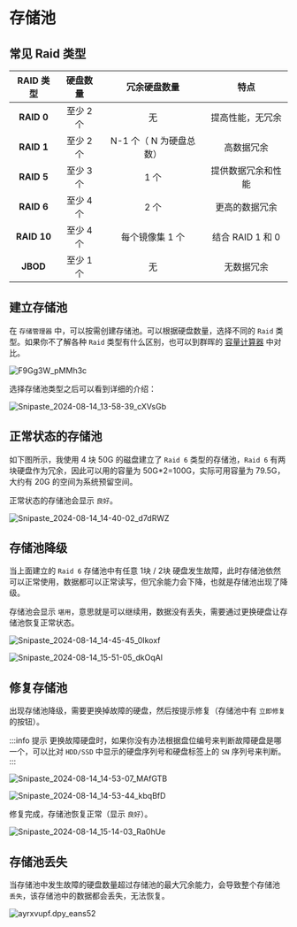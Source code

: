 # 存储池

## 常见 Raid 类型

| **RAID 类型** | **硬盘数量** | **冗余硬盘数量**      | **特点**     |
|:-----------:|:--------:|:---------------:|:----------:|
| **RAID 0**  | 至少 2 个     | 无               | 提高性能，无冗余   |
| **RAID 1**  | 至少 2 个     | N-1 个（ N 为硬盘总数） | 高数据冗余      |
| **RAID 5**  | 至少 3 个     | 1 个              | 提供数据冗余和性能  |
| **RAID 6**  | 至少 4 个     | 2 个              | 更高的数据冗余    |
| **RAID 10** | 至少 4 个     | 每个镜像集 1 个         | 结合 RAID 1 和 0 |
| **JBOD**    | 至少 1 个     | 无               | 无数据冗余      |

## 建立存储池

在 `存储管理器` 中，可以按需创建存储池。可以根据硬盘数量，选择不同的 `Raid` 类型。如果你不了解各种 `Raid` 类型有什么区别，也可以到群晖的 [容量计算器](https://www.synology.cn/zh-cn/support/RAID_calculator) 中对比。

![F9Gg3W_pMMh3c](https://img-1255332810.cos.ap-chengdu.myqcloud.com/F9Gg3W_pMMh3c.png)

选择存储池类型之后可以看到详细的介绍：

![Snipaste_2024-08-14_13-58-39_cXVsGb](https://img-1255332810.cos.ap-chengdu.myqcloud.com/Snipaste_2024-08-14_13-58-39_cXVsGb.png)

## 正常状态的存储池

如下图所示，我使用 4 块 50G 的磁盘建立了 `Raid 6` 类型的存储池，`Raid 6` 有两块硬盘作为冗余，因此可以用的容量为 50G*2=100G，实际可用容量为 79.5G，大约有 20G 的空间为系统预留空间。

正常状态的存储池会显示 `良好`。

![Snipaste_2024-08-14_14-40-02_d7dRWZ](https://img-1255332810.cos.ap-chengdu.myqcloud.com/Snipaste_2024-08-14_14-40-02_d7dRWZ.png)

## 存储池降级

当上面建立的 `Raid 6` 存储池中有任意 1块 / 2块 硬盘发生故障，此时存储池依然可以正常使用，数据都可以正常读写，但冗余能力会下降，也就是存储池出现了降级。

存储池会显示 `堪用`，意思就是可以继续用，数据没有丢失，需要通过更换硬盘让存储池恢复正常状态。

![Snipaste_2024-08-14_14-45-45_0Ikoxf](https://img-1255332810.cos.ap-chengdu.myqcloud.com/Snipaste_2024-08-14_14-45-45_0Ikoxf.png)

![Snipaste_2024-08-14_15-51-05_dkOqAl](https://img-1255332810.cos.ap-chengdu.myqcloud.com/Snipaste_2024-08-14_15-51-05_dkOqAl.png)

## 修复存储池

出现存储池降级，需要更换掉故障的硬盘，然后按提示修复（存储池中有 `立即修复` 的按钮）。

:::info 提示
更换故障硬盘时，如果你没有办法根据盘位编号来判断故障硬盘是哪一个，可以比对 `HDD/SSD` 中显示的硬盘序列号和硬盘标签上的 `SN` 序列号来判断。
:::

![Snipaste_2024-08-14_14-53-07_MAfGTB](https://img-1255332810.cos.ap-chengdu.myqcloud.com/Snipaste_2024-08-14_14-53-07_MAfGTB.png)

![Snipaste_2024-08-14_14-53-44_kbqBfD](https://img-1255332810.cos.ap-chengdu.myqcloud.com/Snipaste_2024-08-14_14-53-44_kbqBfD.png)

修复完成，存储池恢复正常（显示 `良好`）。

![Snipaste_2024-08-14_15-14-03_Ra0hUe](https://img-1255332810.cos.ap-chengdu.myqcloud.com/Snipaste_2024-08-14_15-14-03_Ra0hUe.png)

## 存储池丢失

当存储池中发生故障的硬盘数量超过存储池的最大冗余能力，会导致整个存储池 `丢失`，该存储池中的数据都会丢失，无法恢复。

![ayrxvupf.dpy_eans52](https://img-1255332810.cos.ap-chengdu.myqcloud.com/ayrxvupf.dpy_eans52.png)